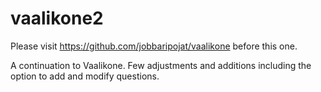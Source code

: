 # vaalikone2

Please visit https://github.com/jobbaripojat/vaalikone before this one.

A continuation to Vaalikone. Few adjustments and additions including the option to add and modify questions. 
